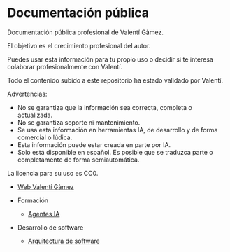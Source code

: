 # Documentación pública

Documentación pública profesional de Valentí Gàmez.

El objetivo es el crecimiento profesional del autor.

Puedes usar esta información para tu propio uso o decidir si te interesa colaborar profesionalmente con Valentí.

Todo el contenido subido a este repositorio ha estado validado por Valentí.

Advertencias:
* No se garantiza que la información sea correcta, completa o actualizada.
* No se garantiza soporte ni mantenimiento.
* Se usa esta información en herramientas IA, de desarrollo y de forma comercial o lúdica.
* Esta información puede estar creada en parte por IA.
* Solo está disponible en español. Es posible que se traduzca parte o completamente de forma semiautomática.

La licencia para su uso es CC0.

* [Web Valentí Gàmez](https://valentigamez.com)

* Formación
    * [Agentes IA](/agentes_ia/)

* Desarrollo de software
    * [Arquitectura de software](/arquitectura_software/)
